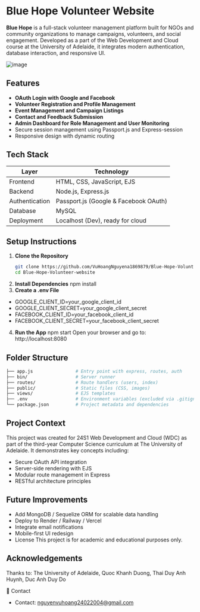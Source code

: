 # Blue Hope Volunteer Website

**Blue Hope** is a full-stack volunteer management platform built for NGOs and community organizations to manage campaigns, volunteers, and social engagement. Developed as a part of the Web Development and Cloud course at the University of Adelaide, it integrates modern authentication, database interaction, and responsive UI.

![image](https://github.com/user-attachments/assets/dfb8e05f-ffce-4d1a-95a7-cf88baea7b77)

## Features

- **OAuth Login with Google and Facebook**
- **Volunteer Registration and Profile Management**
- **Event Management and Campaign Listings**
- **Contact and Feedback Submission**
- **Admin Dashboard for Role Management and User Monitoring**
- Secure session management using Passport.js and Express-session
- Responsive design with dynamic routing

## Tech Stack

| Layer        | Technology                            |
|--------------|----------------------------------------|
| Frontend     | HTML, CSS, JavaScript, EJS             |
| Backend      | Node.js, Express.js                    |
| Authentication | Passport.js (Google & Facebook OAuth) |
| Database     | MySQL                                  |
| Deployment   | Localhost (Dev), ready for cloud       |

## Setup Instructions

1. **Clone the Repository**
   ```bash
   git clone https://github.com/VuHoangNguyena1869879/Blue-Hope-Volunteer-website.git
   cd Blue-Hope-Volunteer-website
2. **Install Dependencies**
npm install
3. **Create a .env File**
- GOOGLE_CLIENT_ID=your_google_client_id
- GOOGLE_CLIENT_SECRET=your_google_client_secret
- FACEBOOK_CLIENT_ID=your_facebook_client_id
- FACEBOOK_CLIENT_SECRET=your_facebook_client_secret
4. **Run the App**
npm start
Open your browser and go to: http://localhost:8080

## Folder Structure

```bash
├── app.js                # Entry point with express, routes, auth
├── bin/                  # Server runner
├── routes/               # Route handlers (users, index)
├── public/               # Static files (CSS, images)
├── views/                # EJS templates
├── .env                  # Environment variables (excluded via .gitignore)
└── package.json          # Project metadata and dependencies
```

## Project Context
This project was created for 24S1 Web Development and Cloud (WDC) as part of the third-year Computer Science curriculum at The University of Adelaide. It demonstrates key concepts including:
- Secure OAuth API integration
- Server-side rendering with EJS
- Modular route management in Express
- RESTful architecture principles

## Future Improvements
- Add MongoDB / Sequelize ORM for scalable data handling
- Deploy to Render / Railway / Vercel
- Integrate email notifications
- Mobile-first UI redesign
- License
This project is for academic and educational purposes only.

## Acknowledgements
Thanks to: The University of Adelaide, Quoc Khanh Duong, Thai Duy Anh Huynh, Duc Anh Duy Do

🔗 Contact
- Contact: nguyenvuhoang24022004@gmail.com
